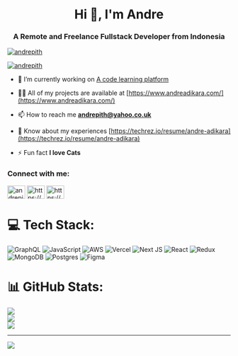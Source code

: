 <h1 align="center">Hi 👋, I'm Andre</h1>
<h3 align="center">A Remote and Freelance Fullstack Developer from Indonesia</h3>

<p align="left"> <a href="https://github.com/ryo-ma/github-profile-trophy"><img src="https://github-profile-trophy.vercel.app/?username=andrepith&title=Commit,Repo,Followers" alt="andrepith" /></a> </p>

<p align="left"> <a href="https://twitter.com/andrepith" target="blank"><img src="https://img.shields.io/twitter/follow/andrepith?logo=twitter&style=for-the-badge" alt="andrepith" /></a> </p>

- 🔭 I’m currently working on [A code learning platform](codedegree.com)

- 👨‍💻 All of my projects are available at [https://www.andreadikara.com/](https://www.andreadikara.com/)

- 📫 How to reach me **andrepith@yahoo.co.uk**

- 📄 Know about my experiences [https://techrez.io/resume/andre-adikara](https://techrez.io/resume/andre-adikara)

- ⚡ Fun fact **I love Cats**

<h3 align="left">Connect with me:</h3>
<p align="left">
<a href="https://twitter.com/andrepith" target="blank"><img align="center" src="https://raw.githubusercontent.com/rahuldkjain/github-profile-readme-generator/master/src/images/icons/Social/twitter.svg" alt="andrepith" height="30" width="40" /></a>
<a href="https://linkedin.com/in/https://www.linkedin.com/in/andreadikara/" target="blank"><img align="center" src="https://raw.githubusercontent.com/rahuldkjain/github-profile-readme-generator/master/src/images/icons/Social/linked-in-alt.svg" alt="https://www.linkedin.com/in/andreadikara/" height="30" width="40" /></a>
<a href="https://instagram.com/https://www.instagram.com/andrepith/" target="blank"><img align="center" src="https://raw.githubusercontent.com/rahuldkjain/github-profile-readme-generator/master/src/images/icons/Social/instagram.svg" alt="https://www.instagram.com/andrepith/" height="30" width="40" /></a>
</p>

# 💻 Tech Stack:
![GraphQL](https://img.shields.io/badge/-GraphQL-E10098?style=for-the-badge&logo=graphql&logoColor=white) ![JavaScript](https://img.shields.io/badge/javascript-%23323330.svg?style=for-the-badge&logo=javascript&logoColor=%23F7DF1E) ![AWS](https://img.shields.io/badge/AWS-%23FF9900.svg?style=for-the-badge&logo=amazon-aws&logoColor=white) ![Vercel](https://img.shields.io/badge/vercel-%23000000.svg?style=for-the-badge&logo=vercel&logoColor=white) ![Next JS](https://img.shields.io/badge/Next-black?style=for-the-badge&logo=next.js&logoColor=white) ![React](https://img.shields.io/badge/react-%2320232a.svg?style=for-the-badge&logo=react&logoColor=%2361DAFB) ![Redux](https://img.shields.io/badge/redux-%23593d88.svg?style=for-the-badge&logo=redux&logoColor=white) ![MongoDB](https://img.shields.io/badge/MongoDB-%234ea94b.svg?style=for-the-badge&logo=mongodb&logoColor=white) ![Postgres](https://img.shields.io/badge/postgres-%23316192.svg?style=for-the-badge&logo=postgresql&logoColor=white) 	![Figma](https://img.shields.io/badge/figma-%23F24E1E.svg?style=for-the-badge&logo=figma&logoColor=white)

# 📊 GitHub Stats:
![](https://github-readme-stats.vercel.app/api?username=andrepith&theme=dark&hide_border=true&include_all_commits=true&count_private=true)<br/>
![](https://github-readme-streak-stats.herokuapp.com/?user=andrepith&theme=dark&hide_border=true)<br/>
![](https://github-readme-stats.vercel.app/api/top-langs/?username=andrepith&theme=dark&hide_border=true&include_all_commits=true&count_private=true&layout=compact)

---
[![](https://visitcount.itsvg.in/api?id=andrepith&icon=0&color=0)](https://visitcount.itsvg.in)
